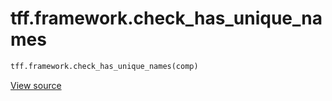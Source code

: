 <div itemscope itemtype="http://developers.google.com/ReferenceObject">
<meta itemprop="name" content="tff.framework.check_has_unique_names" />
<meta itemprop="path" content="Stable" />
</div>

# tff.framework.check_has_unique_names

```python
tff.framework.check_has_unique_names(comp)
```

<a target="_blank" href="http://github.com/tensorflow/federated/tree/master/tensorflow_federated/python/core/impl/tree_analysis.py">View
source</a>

<!-- Placeholder for "Used in" -->
